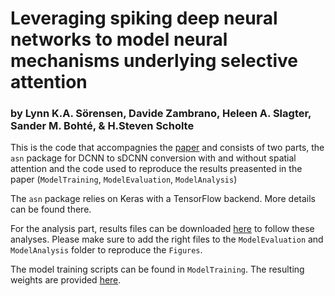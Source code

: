 # Leveraging spiking deep neural networks to model neural mechanisms underlying selective attention
### by Lynn K.A. Sörensen, Davide Zambrano, Heleen A. Slagter, Sander M. Bohté, & H.Steven Scholte

This is the code that accompagnies the [paper](link) and consists of two parts, the `asn` package for DCNN to sDCNN conversion with and without spatial attention and the code used to reproduce the results preasented in the paper (`ModelTraining`, `ModelEvaluation`, `ModelAnalysis`)

The `asn` package relies on Keras with a TensorFlow backend. More details can be found there.

For the analysis part, results files can be downloaded [here](link) to follow these analyses. 
Please make sure to add the right files to the `ModelEvaluation` and `ModelAnalysis` folder to reproduce the `Figures`.

The model training scripts can be found in `ModelTraining`. The resulting weights are provided [here](link).













